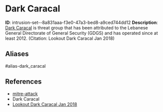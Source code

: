 # Dark Caracal

**ID**: intrusion-set--8a831aaa-f3e0-47a3-bed8-a9ced744dd12
**Description**: [Dark Caracal](https://attack.mitre.org/groups/G0070) is threat group that has been attributed to the Lebanese General Directorate of General Security (GDGS) and has operated since at least 2012. (Citation: Lookout Dark Caracal Jan 2018)

## Aliases
#alias-dark_caracal

## References
- [mitre-attack](https://attack.mitre.org/groups/G0070)
- Dark Caracal
- [Lookout Dark Caracal Jan 2018](https://info.lookout.com/rs/051-ESQ-475/images/Lookout_Dark-Caracal_srr_20180118_us_v.1.0.pdf)
